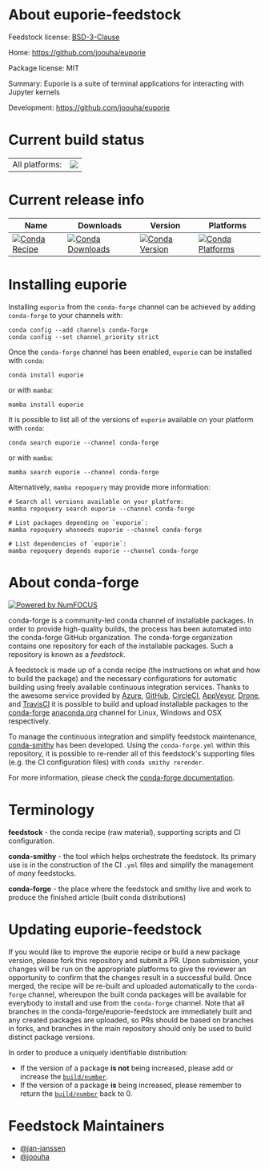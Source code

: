 About euporie-feedstock
=======================

Feedstock license: [BSD-3-Clause](https://github.com/conda-forge/euporie-feedstock/blob/main/LICENSE.txt)

Home: https://github.com/joouha/euporie

Package license: MIT

Summary: Euporie is a suite of terminal applications for interacting with Jupyter kernels

Development: https://github.com/joouha/euporie

Current build status
====================


<table><tr><td>All platforms:</td>
    <td>
      <a href="https://dev.azure.com/conda-forge/feedstock-builds/_build/latest?definitionId=12756&branchName=main">
        <img src="https://dev.azure.com/conda-forge/feedstock-builds/_apis/build/status/euporie-feedstock?branchName=main">
      </a>
    </td>
  </tr>
</table>

Current release info
====================

| Name | Downloads | Version | Platforms |
| --- | --- | --- | --- |
| [![Conda Recipe](https://img.shields.io/badge/recipe-euporie-green.svg)](https://anaconda.org/conda-forge/euporie) | [![Conda Downloads](https://img.shields.io/conda/dn/conda-forge/euporie.svg)](https://anaconda.org/conda-forge/euporie) | [![Conda Version](https://img.shields.io/conda/vn/conda-forge/euporie.svg)](https://anaconda.org/conda-forge/euporie) | [![Conda Platforms](https://img.shields.io/conda/pn/conda-forge/euporie.svg)](https://anaconda.org/conda-forge/euporie) |

Installing euporie
==================

Installing `euporie` from the `conda-forge` channel can be achieved by adding `conda-forge` to your channels with:

```
conda config --add channels conda-forge
conda config --set channel_priority strict
```

Once the `conda-forge` channel has been enabled, `euporie` can be installed with `conda`:

```
conda install euporie
```

or with `mamba`:

```
mamba install euporie
```

It is possible to list all of the versions of `euporie` available on your platform with `conda`:

```
conda search euporie --channel conda-forge
```

or with `mamba`:

```
mamba search euporie --channel conda-forge
```

Alternatively, `mamba repoquery` may provide more information:

```
# Search all versions available on your platform:
mamba repoquery search euporie --channel conda-forge

# List packages depending on `euporie`:
mamba repoquery whoneeds euporie --channel conda-forge

# List dependencies of `euporie`:
mamba repoquery depends euporie --channel conda-forge
```


About conda-forge
=================

[![Powered by
NumFOCUS](https://img.shields.io/badge/powered%20by-NumFOCUS-orange.svg?style=flat&colorA=E1523D&colorB=007D8A)](https://numfocus.org)

conda-forge is a community-led conda channel of installable packages.
In order to provide high-quality builds, the process has been automated into the
conda-forge GitHub organization. The conda-forge organization contains one repository
for each of the installable packages. Such a repository is known as a *feedstock*.

A feedstock is made up of a conda recipe (the instructions on what and how to build
the package) and the necessary configurations for automatic building using freely
available continuous integration services. Thanks to the awesome service provided by
[Azure](https://azure.microsoft.com/en-us/services/devops/), [GitHub](https://github.com/),
[CircleCI](https://circleci.com/), [AppVeyor](https://www.appveyor.com/),
[Drone](https://cloud.drone.io/welcome), and [TravisCI](https://travis-ci.com/)
it is possible to build and upload installable packages to the
[conda-forge](https://anaconda.org/conda-forge) [anaconda.org](https://anaconda.org/)
channel for Linux, Windows and OSX respectively.

To manage the continuous integration and simplify feedstock maintenance,
[conda-smithy](https://github.com/conda-forge/conda-smithy) has been developed.
Using the ``conda-forge.yml`` within this repository, it is possible to re-render all of
this feedstock's supporting files (e.g. the CI configuration files) with ``conda smithy rerender``.

For more information, please check the [conda-forge documentation](https://conda-forge.org/docs/).

Terminology
===========

**feedstock** - the conda recipe (raw material), supporting scripts and CI configuration.

**conda-smithy** - the tool which helps orchestrate the feedstock.
                   Its primary use is in the construction of the CI ``.yml`` files
                   and simplify the management of *many* feedstocks.

**conda-forge** - the place where the feedstock and smithy live and work to
                  produce the finished article (built conda distributions)


Updating euporie-feedstock
==========================

If you would like to improve the euporie recipe or build a new
package version, please fork this repository and submit a PR. Upon submission,
your changes will be run on the appropriate platforms to give the reviewer an
opportunity to confirm that the changes result in a successful build. Once
merged, the recipe will be re-built and uploaded automatically to the
`conda-forge` channel, whereupon the built conda packages will be available for
everybody to install and use from the `conda-forge` channel.
Note that all branches in the conda-forge/euporie-feedstock are
immediately built and any created packages are uploaded, so PRs should be based
on branches in forks, and branches in the main repository should only be used to
build distinct package versions.

In order to produce a uniquely identifiable distribution:
 * If the version of a package **is not** being increased, please add or increase
   the [``build/number``](https://docs.conda.io/projects/conda-build/en/latest/resources/define-metadata.html#build-number-and-string).
 * If the version of a package **is** being increased, please remember to return
   the [``build/number``](https://docs.conda.io/projects/conda-build/en/latest/resources/define-metadata.html#build-number-and-string)
   back to 0.

Feedstock Maintainers
=====================

* [@jan-janssen](https://github.com/jan-janssen/)
* [@joouha](https://github.com/joouha/)

